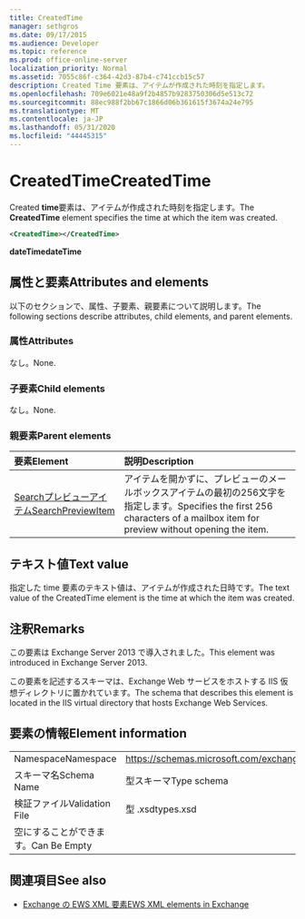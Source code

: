 ```yaml
---
title: CreatedTime
manager: sethgros
ms.date: 09/17/2015
ms.audience: Developer
ms.topic: reference
ms.prod: office-online-server
localization_priority: Normal
ms.assetid: 7055c86f-c364-42d3-87b4-c741ccb15c57
description: Created Time 要素は、アイテムが作成された時刻を指定します。
ms.openlocfilehash: 709e6021e48a9f2b4857b9283750306d5e513c72
ms.sourcegitcommit: 88ec988f2bb67c1866d06b361615f3674a24e795
ms.translationtype: MT
ms.contentlocale: ja-JP
ms.lasthandoff: 05/31/2020
ms.locfileid: "44445315"
---
```

# <a name="createdtime"></a><span data-ttu-id="55388-103">CreatedTime</span><span class="sxs-lookup"><span data-stu-id="55388-103">CreatedTime</span></span>

<span data-ttu-id="55388-104">Created **time**要素は、アイテムが作成された時刻を指定します。</span><span class="sxs-lookup"><span data-stu-id="55388-104">The **CreatedTime** element specifies the time at which the item was created.</span></span> 
  
```xml
<CreatedTime></CreatedTime>
```

 <span data-ttu-id="55388-105">**dateTime**</span><span class="sxs-lookup"><span data-stu-id="55388-105">**dateTime**</span></span>
## <a name="attributes-and-elements"></a><span data-ttu-id="55388-106">属性と要素</span><span class="sxs-lookup"><span data-stu-id="55388-106">Attributes and elements</span></span>

<span data-ttu-id="55388-107">以下のセクションで、属性、子要素、親要素について説明します。</span><span class="sxs-lookup"><span data-stu-id="55388-107">The following sections describe attributes, child elements, and parent elements.</span></span>
  
### <a name="attributes"></a><span data-ttu-id="55388-108">属性</span><span class="sxs-lookup"><span data-stu-id="55388-108">Attributes</span></span>

<span data-ttu-id="55388-109">なし。</span><span class="sxs-lookup"><span data-stu-id="55388-109">None.</span></span>
  
### <a name="child-elements"></a><span data-ttu-id="55388-110">子要素</span><span class="sxs-lookup"><span data-stu-id="55388-110">Child elements</span></span>

<span data-ttu-id="55388-111">なし。</span><span class="sxs-lookup"><span data-stu-id="55388-111">None.</span></span>
  
### <a name="parent-elements"></a><span data-ttu-id="55388-112">親要素</span><span class="sxs-lookup"><span data-stu-id="55388-112">Parent elements</span></span>

|<span data-ttu-id="55388-113">**要素**</span><span class="sxs-lookup"><span data-stu-id="55388-113">**Element**</span></span>|<span data-ttu-id="55388-114">**説明**</span><span class="sxs-lookup"><span data-stu-id="55388-114">**Description**</span></span>|
|:-----|:-----|
|[<span data-ttu-id="55388-115">Searchプレビューアイテム</span><span class="sxs-lookup"><span data-stu-id="55388-115">SearchPreviewItem</span></span>](searchpreviewitem.md) <br/> |<span data-ttu-id="55388-116">アイテムを開かずに、プレビューのメールボックスアイテムの最初の256文字を指定します。</span><span class="sxs-lookup"><span data-stu-id="55388-116">Specifies the first 256 characters of a mailbox item for preview without opening the item.</span></span>  <br/> |
   
## <a name="text-value"></a><span data-ttu-id="55388-117">テキスト値</span><span class="sxs-lookup"><span data-stu-id="55388-117">Text value</span></span>

<span data-ttu-id="55388-118">指定した time 要素のテキスト値は、アイテムが作成された日時です。</span><span class="sxs-lookup"><span data-stu-id="55388-118">The text value of the CreatedTime element is the time at which the item was created.</span></span> 
  
## <a name="remarks"></a><span data-ttu-id="55388-119">注釈</span><span class="sxs-lookup"><span data-stu-id="55388-119">Remarks</span></span>

<span data-ttu-id="55388-120">この要素は Exchange Server 2013 で導入されました。</span><span class="sxs-lookup"><span data-stu-id="55388-120">This element was introduced in Exchange Server 2013.</span></span>
  
<span data-ttu-id="55388-121">この要素を記述するスキーマは、Exchange Web サービスをホストする IIS 仮想ディレクトリに置かれています。</span><span class="sxs-lookup"><span data-stu-id="55388-121">The schema that describes this element is located in the IIS virtual directory that hosts Exchange Web Services.</span></span>
  
## <a name="element-information"></a><span data-ttu-id="55388-122">要素の情報</span><span class="sxs-lookup"><span data-stu-id="55388-122">Element information</span></span>

|||
|:-----|:-----|
|<span data-ttu-id="55388-123">Namespace</span><span class="sxs-lookup"><span data-stu-id="55388-123">Namespace</span></span>  <br/> |https://schemas.microsoft.com/exchange/services/2006/types  <br/> |
|<span data-ttu-id="55388-124">スキーマ名</span><span class="sxs-lookup"><span data-stu-id="55388-124">Schema Name</span></span>  <br/> |<span data-ttu-id="55388-125">型スキーマ</span><span class="sxs-lookup"><span data-stu-id="55388-125">Type schema</span></span>  <br/> |
|<span data-ttu-id="55388-126">検証ファイル</span><span class="sxs-lookup"><span data-stu-id="55388-126">Validation File</span></span>  <br/> |<span data-ttu-id="55388-127">型 .xsd</span><span class="sxs-lookup"><span data-stu-id="55388-127">types.xsd</span></span>  <br/> |
|<span data-ttu-id="55388-128">空にすることができます。</span><span class="sxs-lookup"><span data-stu-id="55388-128">Can Be Empty</span></span>  <br/> ||
   
## <a name="see-also"></a><span data-ttu-id="55388-129">関連項目</span><span class="sxs-lookup"><span data-stu-id="55388-129">See also</span></span>



- [<span data-ttu-id="55388-130">Exchange の EWS XML 要素</span><span class="sxs-lookup"><span data-stu-id="55388-130">EWS XML elements in Exchange</span></span>](ews-xml-elements-in-exchange.md)

